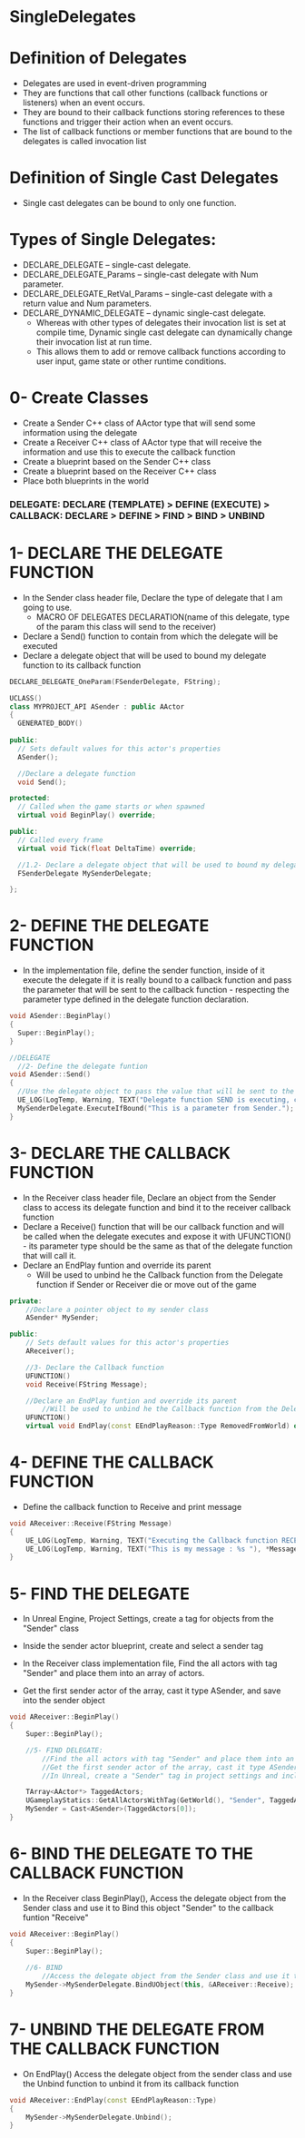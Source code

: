 # SingleDelegates

# Definition of Delegates
  - Delegates are used in event-driven programming
  - They are functions that call other functions (callback functions or listeners) when an event occurs.
  - They are bound to their callback functions storing references to these functions and trigger their action when an event occurs.
  - The list of callback functions or member functions that are bound to the delegates is called invocation list 

# Definition of Single Cast Delegates
  - Single cast delegates can be bound to only one function. 

# Types of Single Delegates:
  - DECLARE_DELEGATE – single-cast delegate.
  - DECLARE_DELEGATE_<Num>Params – single-cast delegate with Num parameter.
  - DECLARE_DELEGATE_RetVal_<Num>Params – single-cast delegate with a return value and Num parameters.
  - DECLARE_DYNAMIC_DELEGATE – dynamic single-cast delegate.
    - Whereas with other types of delegates their invocation list is set at compile time, Dynamic single cast delegate can dynamically change their invocation list at run time.
    - This allows them to add or remove callback functions according to user input, game state or other runtime conditions. 
    
# 0- Create Classes
  - Create a Sender C++ class of AActor type that will send some information using the delegate
  - Create a Receiver C++ class of AActor type that will receive the information and use this to execute the callback function
  - Create a blueprint based on the Sender C++ class
  - Create a blueprint based on the Receiver C++ class
  - Place both blueprints in the world
  
  ### DELEGATE: DECLARE (TEMPLATE) > DEFINE (EXECUTE) > CALLBACK: DECLARE > DEFINE > FIND > BIND > UNBIND
  
# 1- DECLARE THE DELEGATE FUNCTION

  - In the Sender class header file, Declare the type of delegate that I am going to use.
    - MACRO OF DELEGATES DECLARATION<num of params>(name of this delegate, type of the param this class will send to the receiver)
  - Declare a Send() function to contain from which the delegate will be executed 
  - Declare a delegate object that will be used to bound my delegate function to its callback function 
  
  ```cpp
DECLARE_DELEGATE_OneParam(FSenderDelegate, FString); 

UCLASS()
class MYPROJECT_API ASender : public AActor
{
	GENERATED_BODY()
	
public:	
	// Sets default values for this actor's properties
	ASender();

	//Declare a delegate function
	void Send();

protected:
	// Called when the game starts or when spawned
	virtual void BeginPlay() override;

public:	
	// Called every frame
	virtual void Tick(float DeltaTime) override;

	//1.2- Declare a delegate object that will be used to bound my delegate function to its callback function
	FSenderDelegate MySenderDelegate;

};
  ```
  
  # 2- DEFINE THE DELEGATE FUNCTION 
  
  - In the implementation file, define the sender function, inside of it execute the delegate if it is really bound to a callback function and pass the parameter that will be sent to the callback function - respecting the parameter type defined in the delegate function declaration.
  
  ```cpp
  void ASender::BeginPlay()
{
	Super::BeginPlay();
}

//DELEGATE
	//2- Define the delegate funtion
void ASender::Send()
{
	//Use the delegate object to pass the value that will be sent to the Callback function - if this delegate object is bound to any function
	UE_LOG(LogTemp, Warning, TEXT("Delegate function SEND is executing, calling the Callback function and passing a parameter"));
	MySenderDelegate.ExecuteIfBound("This is a parameter from Sender.");
}
  ```
  
  # 3- DECLARE THE CALLBACK FUNCTION
  
  - In the Receiver class header file, Declare an object from the Sender class to access its delegate function and bind it to the receiver callback function
  - Declare a Receive() function that will be our callback function and will be called when the delegate executes and expose it with UFUNCTION() - its parameter type should be the same as that of the delegate function that will call it.
  - Declare an EndPlay funtion and override its parent
    - Will be used to unbind he the Callback function from the Delegate function if Sender or Receiver die or move out of the game
	
```cpp
private:
	//Declare a pointer object to my sender class
	ASender* MySender;

public:	
	// Sets default values for this actor's properties
	AReceiver();

	//3- Declare the Callback function
	UFUNCTION()
	void Receive(FString Message);

	//Declare an EndPlay funtion and override its parent
		//Will be used to unbind he the Callback function from the Delegate function if Sender or Receiver die or move out of the game
	UFUNCTION()
	virtual void EndPlay(const EEndPlayReason::Type RemovedFromWorld) override;
```

  # 4- DEFINE THE CALLBACK FUNCTION
  - Define the callback function to Receive and print message
	
```cpp
void AReceiver::Receive(FString Message)
{
	UE_LOG(LogTemp, Warning, TEXT("Executing the Callback function RECEIVE and receiving the parameter from the Delegate"));
	UE_LOG(LogTemp, Warning, TEXT("This is my message : %s "), *Message);
}
```

  # 5- FIND THE DELEGATE
  - In Unreal Engine, Project Settings, create a tag for objects from the "Sender" class
  - Inside the sender actor blueprint, create and select a sender tag
	
  - In the Receiver class implementation file, Find the all actors with tag "Sender" and place them into an array of actors.
  - Get the first sender actor of the array, cast it type ASender, and save into the sender object

```cpp
void AReceiver::BeginPlay()
{
	Super::BeginPlay();

	//5- FIND DELEGATE:
		//Find the all actors with tag "Sender" and place them into an array of actors
		//Get the first sender actor of the array, cast it type ASender, and save into the sender object
		//In Unreal, create a "Sender" tag in project settings and include it in the Sender actor BP

	TArray<AActor*> TaggedActors;
	UGameplayStatics::GetAllActorsWithTag(GetWorld(), "Sender", TaggedActors);
	MySender = Cast<ASender>(TaggedActors[0]);
}
```

  # 6- BIND THE DELEGATE TO THE CALLBACK FUNCTION

  - In the Receiver class BeginPlay(), Access the delegate object from the Sender class and use it to Bind this object "Sender" to the callback funtion "Receive"
	
```cpp
void AReceiver::BeginPlay()
{
	Super::BeginPlay();
	
	//6- BIND
		//Access the delegate object from the Sender class and use it to Bind this object "Sender" to the callback funtion "Receive"
	MySender->MySenderDelegate.BindUObject(this, &AReceiver::Receive);
}
``` 
	
  # 7- UNBIND THE DELEGATE FROM THE CALLBACK FUNCTION
	
  - On EndPlay() Access the delegate object from the sender class and use the Unbind function to unbind it from its callback function

```cpp
void AReceiver::EndPlay(const EEndPlayReason::Type)
{
	MySender->MySenderDelegate.Unbind();
}
``` 
	
	
	
	
	
	
	
